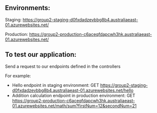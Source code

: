 ## Environments:
Staging: https://group2-staging-d0fxdadzevbbg8b4.australiaeast-01.azurewebsites.net/

Production: https://group2-production-c6aceqfdapcwh3hk.australiaeast-01.azurewebsites.net/ 

## To test our application:
Send a request to our endpoints defined in the controllers

For example:
- Hello endpoint in staging environment: GET https://group2-staging-d0fxdadzevbbg8b4.australiaeast-01.azurewebsites.net/hello
- Addition calculation endpoint in production environment: GET https://group2-production-c6aceqfdapcwh3hk.australiaeast-01.azurewebsites.net/math/sum?firstNum=12&secondNum=21
